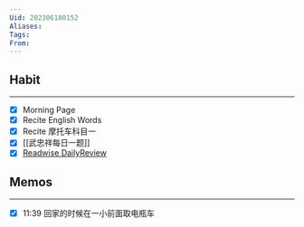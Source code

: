 ```yaml
---
Uid: 202306180152
Aliases: 
Tags: 
From: 
---
```

## Habit
---
- [x] Morning Page
- [x] Recite English Words
- [x] Recite 摩托车科目一
- [x] [[武忠祥每日一题]] 
- [x] [Readwise DailyReview](https://readwise.io/dailyreview)

## Memos
---

- [x] 11:39 回家的时候在一小前面取电瓶车